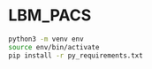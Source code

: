 # LBM_PACS


```bash
python3 -m venv env
source env/bin/activate
pip install -r py_requirements.txt
```